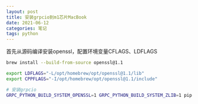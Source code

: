 ```yaml
---
layout: post
title: 安装grpcio到m1芯片MacBook
date: 2021-06-12
categories: 笔记
tags: python
---
```


首先从源码编译安装openssl，配置环境变量CFLAGS、LDFLAGS

```bash
brew install --build-from-source openssl@1.1

export LDFLAGS="-L/opt/homebrew/opt/openssl@1.1/lib"
export CPPFLAGS="-I/opt/homebrew/opt/openssl@1.1/include"

# 安装grpcio
GRPC_PYTHON_BUILD_SYSTEM_OPENSSL=1 GRPC_PYTHON_BUILD_SYSTEM_ZLIB=1 pip install grpcio
```